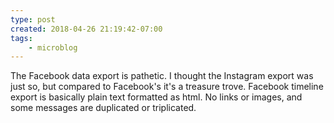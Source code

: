 ```yaml
---
type: post
created: 2018-04-26 21:19:42-07:00
tags:
    - microblog
---
```

The Facebook data export is pathetic. I thought the Instagram export was just so, but compared to Facebook's it's a treasure trove. Facebook timeline export is basically plain text formatted as html. No links or images, and some messages are duplicated or triplicated. 
